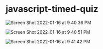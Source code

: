 # javascript-timed-quiz

![Screen Shot 2022-01-16 at 9 40 36 PM](https://user-images.githubusercontent.com/78401136/149709045-243a91f7-4acf-4548-93f9-7390c6f1aa89.png)

![Screen Shot 2022-01-16 at 9 40 51 PM](https://user-images.githubusercontent.com/78401136/149709066-af7a460c-e63e-41fe-89bf-5e692f04bbf8.png)

![Screen Shot 2022-01-16 at 9 41 42 PM](https://user-images.githubusercontent.com/78401136/149709129-3f372848-6bd3-42c0-ad7e-dc7c7dbd9d99.png)
